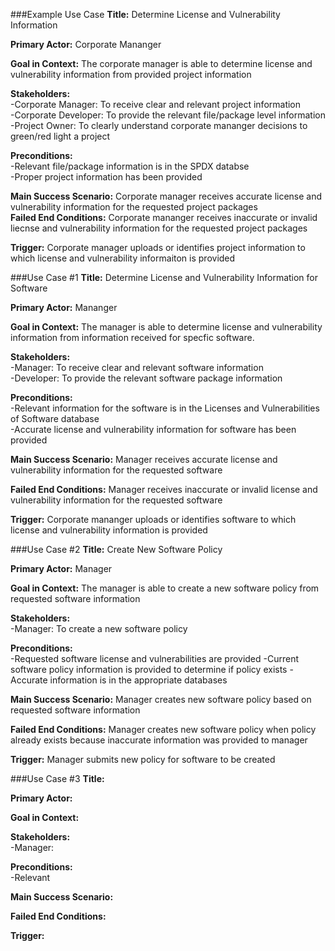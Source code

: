 ###Example Use Case
**Title:** Determine License and Vulnerability Information  

**Primary Actor:** Corporate Mananger  

**Goal in Context:** The corporate manager is able to determine license and vulnerability information from provided project information  

**Stakeholders:**  
-Corporate Manager: To receive clear and relevant project information   
-Corporate Developer: To provide the relevant file/package level information  
-Project Owner: To clearly understand corporate mananger decisions to green/red light a project  

**Preconditions:**  
-Relevant file/package information is in the SPDX databse  
-Proper project information has been provided  

**Main Success Scenario:** Corporate manager receives accurate license and vulnerability information for the requested project packages  
**Failed End Conditions:** Corporate mananger receives inaccurate or invalid liecnse and vulnerability information for the requested project packages

**Trigger:** Corporate manager uploads or identifies project information to which license and vulnerability informaiton is provided  


###Use Case #1
**Title:** Determine License and Vulnerability Information for Software 

**Primary Actor:** Mananger  

**Goal in Context:**  The manager is able to determine license and vulnerability information from information received for specfic software.

**Stakeholders:**  
-Manager: To receive clear and relevant software information   
-Developer: To provide the relevant software package information  

**Preconditions:**  
-Relevant information for the software is in the Licenses and Vulnerabilities of Software database  
-Accurate license and vulnerability information for software has been provided 

**Main Success Scenario:** Manager receives accurate license and vulnerability information for the requested software

**Failed End Conditions:** Manager receives inaccurate or invalid license and vulnerability information for the requested software

**Trigger:** Corporate mananger uploads or identifies software to which license and vulnerability information is provided


###Use Case #2
**Title:** Create New Software Policy 

**Primary Actor:** Manager  

**Goal in Context:** The manager is able to create a new software policy from requested software information 

**Stakeholders:**  
-Manager: To create a new software policy   

**Preconditions:**  
-Requested software license and vulnerabilities are provided
-Current software policy information is provided to determine if policy exists
-Accurate information is in the appropriate databases

**Main Success Scenario:** Manager creates new software policy based on requested software information

**Failed End Conditions:** Manager creates new software policy when policy already exists because inaccurate information was provided to manager

**Trigger:** Manager submits new policy for software to be created


###Use Case #3
**Title:**  

**Primary Actor:**   

**Goal in Context:**  

**Stakeholders:**  
-Manager:   

**Preconditions:**  
-Relevant 

**Main Success Scenario:** 

**Failed End Conditions:** 

**Trigger:** 
